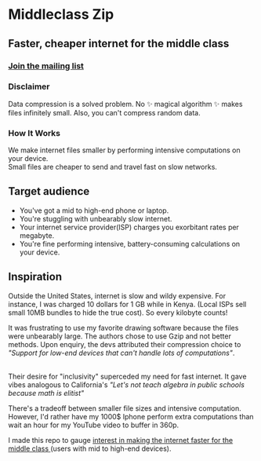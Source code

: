 # Middleclass Zip
## Faster, cheaper internet for the middle class
### [Join the mailing list](https://www.fileforma.com/middleclass)


### Disclaimer
Data compression is a solved problem. No ✨ magical algorithm ✨ makes files infinitely small. Also, you can't compress random data.

### How It Works
We make internet files smaller by performing intensive computations on your device.
\
Small files are cheaper to send and travel fast on slow networks.

## Target audience
- You've got a mid to high-end phone or laptop.
- You're stuggling with unbearably slow internet. 
- Your internet service provider(ISP) charges you exorbitant rates per megabyte.
- You're fine performing intensive, battery-consuming calculations on your device. 


## Inspiration
Outside the United States, internet is slow and wildy expensive. For instance, I was charged 10 dollars for 1 GB while in Kenya. (Local ISPs sell small 10MB bundles to hide the true cost). So every kilobyte counts!


It was frustrating to use my favorite drawing software because the files were unbearably large. The authors chose to use Gzip and not better methods.
Upon enquiry, the devs attributed their compression choice to *"Support for low-end devices that can't handle lots of computations"*.

\
Their desire for "inclusivity" superceded my need for fast internet. It gave vibes analogous to California's *"Let's not teach algebra in public schools because math is elitist"*

There's a tradeoff between smaller file sizes and intensive computation. 
However, I'd rather have my 1000$ Iphone perform extra computations than wait an hour for my YouTube video to buffer in 360p.

I made this repo to gauge <ins>interest in making the internet faster for the middle class </ins>(users with mid to high-end devices).



